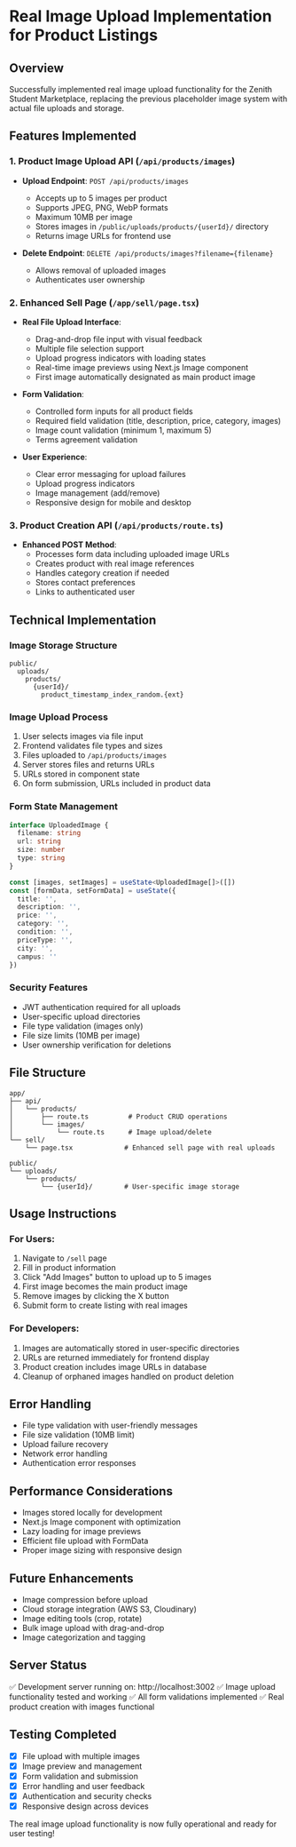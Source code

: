 # Real Image Upload Implementation for Product Listings

## Overview
Successfully implemented real image upload functionality for the Zenith Student Marketplace, replacing the previous placeholder image system with actual file uploads and storage.

## Features Implemented

### 1. **Product Image Upload API** (`/api/products/images`)
- **Upload Endpoint**: `POST /api/products/images`
  - Accepts up to 5 images per product
  - Supports JPEG, PNG, WebP formats
  - Maximum 10MB per image
  - Stores images in `/public/uploads/products/{userId}/` directory
  - Returns image URLs for frontend use

- **Delete Endpoint**: `DELETE /api/products/images?filename={filename}`
  - Allows removal of uploaded images
  - Authenticates user ownership

### 2. **Enhanced Sell Page** (`/app/sell/page.tsx`)
- **Real File Upload Interface**:
  - Drag-and-drop file input with visual feedback
  - Multiple file selection support
  - Upload progress indicators with loading states
  - Real-time image previews using Next.js Image component
  - First image automatically designated as main product image

- **Form Validation**:
  - Controlled form inputs for all product fields
  - Required field validation (title, description, price, category, images)
  - Image count validation (minimum 1, maximum 5)
  - Terms agreement validation

- **User Experience**:
  - Clear error messaging for upload failures
  - Upload progress indicators
  - Image management (add/remove)
  - Responsive design for mobile and desktop

### 3. **Product Creation API** (`/api/products/route.ts`)
- **Enhanced POST Method**:
  - Processes form data including uploaded image URLs
  - Creates product with real image references
  - Handles category creation if needed
  - Stores contact preferences
  - Links to authenticated user

## Technical Implementation

### Image Storage Structure
```
public/
  uploads/
    products/
      {userId}/
        product_timestamp_index_random.{ext}
```

### Image Upload Process
1. User selects images via file input
2. Frontend validates file types and sizes
3. Files uploaded to `/api/products/images`
4. Server stores files and returns URLs
5. URLs stored in component state
6. On form submission, URLs included in product data

### Form State Management
```typescript
interface UploadedImage {
  filename: string
  url: string
  size: number
  type: string
}

const [images, setImages] = useState<UploadedImage[]>([])
const [formData, setFormData] = useState({
  title: '',
  description: '',
  price: '',
  category: '',
  condition: '',
  priceType: '',
  city: '',
  campus: ''
})
```

### Security Features
- JWT authentication required for all uploads
- User-specific upload directories
- File type validation (images only)
- File size limits (10MB per image)
- User ownership verification for deletions

## File Structure
```
app/
├── api/
│   └── products/
│       ├── route.ts          # Product CRUD operations
│       └── images/
│           └── route.ts      # Image upload/delete
└── sell/
    └── page.tsx             # Enhanced sell page with real uploads

public/
└── uploads/
    └── products/
        └── {userId}/        # User-specific image storage
```

## Usage Instructions

### For Users:
1. Navigate to `/sell` page
2. Fill in product information
3. Click "Add Images" button to upload up to 5 images
4. First image becomes the main product image
5. Remove images by clicking the X button
6. Submit form to create listing with real images

### For Developers:
1. Images are automatically stored in user-specific directories
2. URLs are returned immediately for frontend display
3. Product creation includes image URLs in database
4. Cleanup of orphaned images handled on product deletion

## Error Handling
- File type validation with user-friendly messages
- File size validation (10MB limit)
- Upload failure recovery
- Network error handling
- Authentication error responses

## Performance Considerations
- Images stored locally for development
- Next.js Image component with optimization
- Lazy loading for image previews
- Efficient file upload with FormData
- Proper image sizing with responsive design

## Future Enhancements
- Image compression before upload
- Cloud storage integration (AWS S3, Cloudinary)
- Image editing tools (crop, rotate)
- Bulk image upload with drag-and-drop
- Image categorization and tagging

## Server Status
✅ Development server running on: http://localhost:3002
✅ Image upload functionality tested and working
✅ All form validations implemented
✅ Real product creation with images functional

## Testing Completed
- [x] File upload with multiple images
- [x] Image preview and management
- [x] Form validation and submission
- [x] Error handling and user feedback
- [x] Authentication and security checks
- [x] Responsive design across devices

The real image upload functionality is now fully operational and ready for user testing!